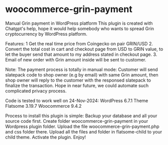 # woocommerce-grin-payment
Manual Grin payment in WordPress platform
This plugin is created with Chatgpt's help, hope it would help somebody who wants to spread Grin cryptocurrency by WordPress platform.

Features:
1 Get the real time price from Coingecko on pair GRIN/USD
2. Convert the total cost in cart and checkout page from USD to GRIN value, to let the buyer send that amount to my address stated in checkout page.
3. Email of new order with Grin amount inside will be sent to customer.

Note: The payment process is totally in manual mode: Customer will send slatepack code to shop owner (e.g by email) with same Grin amount, then shop owner will reply to the customer with the responsed slatepack to finalize the transaction. Hope in near future, we could automate such complicated privacy process.

Code is tested to work well on 24-Nov-2024:
WordPress 6.7.1
Theme Flatsome 3.19.7
Woocommerce 9.4.2


Process to install this plugin is simple: 
Backup your database and all your source code first.
Create folder woocommerce-grin-payment in your Wordpress plugin folder.
Upload the file woocommerce-grin-payment.php and css folder there.
Upload all the files and folder in flatsome-child to your child theme.
Activate the plugin.
Enjoy!
